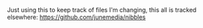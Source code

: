 Just using this to keep track of files I'm changing, this all is tracked elsewhere: https://github.com/junemedia/nibbles
